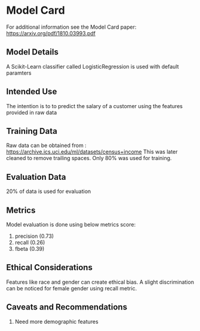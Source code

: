 # Model Card

For additional information see the Model Card paper: https://arxiv.org/pdf/1810.03993.pdf

## Model Details
A Scikit-Learn classifier called LogisticRegression is used with default paramters

## Intended Use
The intention is to to predict the salary of a customer using the features provided in raw data
 
## Training Data
Raw data can be obtained from : https://archive.ics.uci.edu/ml/datasets/census+income
This was later cleaned to remove trailing spaces. Only 80% was used for training.

## Evaluation Data
20% of data is used for evaluation

## Metrics
Model evaluation is done using below metrics score:
1. precision (0.73)
2. recall (0.26)
3. fbeta (0.39)

## Ethical Considerations
Features like race and gender can create ethical bias. A slight discrimination can be noticed for female gender using recall metric.  

## Caveats and Recommendations
1. Need more demographic features

